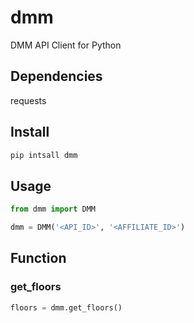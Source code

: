 # dmm

DMM API Client for Python

## Dependencies
requests

## Install
```bash
pip intsall dmm
```

## Usage
```python
from dmm import DMM

dmm = DMM('<API_ID>', '<AFFILIATE_ID>')
```

## Function
### get_floors
```python
floors = dmm.get_floors()
```